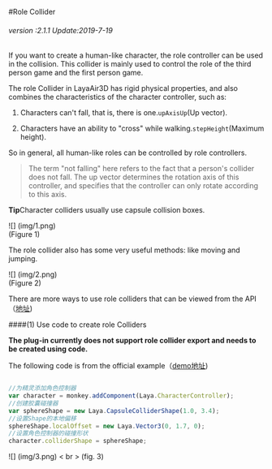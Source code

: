 #Role Collider

###### *version :2.1.1   Update:2019-7-19*

If you want to create a human-like character, the role controller can be used in the collision. This collider is mainly used to control the role of the third person game and the first person game.

The role Collider in LayaAir3D has rigid physical properties, and also combines the characteristics of the character controller, such as:

1. Characters can't fall, that is, there is one.`upAxisUp`(Up vector).

2. Characters have an ability to "cross" while walking.`stepHeight`(Maximum height).

So in general, all human-like roles can be controlled by role controllers.

> The term "not falling" here refers to the fact that a person's collider does not fall. The up vector determines the rotation axis of this controller, and specifies that the controller can only rotate according to this axis.

**Tip**Character colliders usually use capsule collision boxes.

![] (img/1.png)<br> (Figure 1)

The role collider also has some very useful methods: like moving and jumping.

![] (img/2.png)<br> (Figure 2)

There are more ways to use role colliders that can be viewed from the API（[地址](https://layaair.ldc.layabox.com/api2/Chinese/index.html?category=Core&class=laya.d3.physics.CharacterController))

####(1) Use code to create role Colliders

**The plug-in currently does not support role collider export and needs to be created using code.**

The following code is from the official example（[demo地址](https://layaair.ldc.layabox.com/demo2/?language=ch&category=3d&group=Physics3D&name=PhysicsWorld_Character))


```typescript

//为精灵添加角色控制器
var character = monkey.addComponent(Laya.CharacterController);
//创建胶囊碰撞器
var sphereShape = new Laya.CapsuleColliderShape(1.0, 3.4);
//设置Shape的本地偏移
sphereShape.localOffset = new Laya.Vector3(0, 1.7, 0);
//设置角色控制器的碰撞形状
character.colliderShape = sphereShape;
```


![] (img/3.png) < br > (fig. 3)

